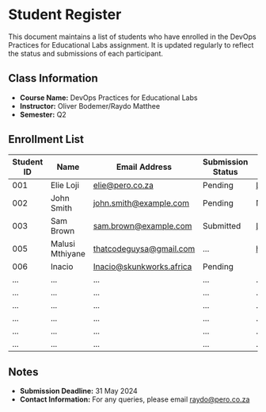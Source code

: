 # Student Register

This document maintains a list of students who have enrolled in the DevOps Practices for Educational Labs assignment. It is updated regularly to reflect the status and submissions of each participant.

## Class Information
- **Course Name:** DevOps Practices for Educational Labs
- **Instructor:** Oliver Bodemer/Raydo Matthee
- **Semester:** Q2

## Enrollment List

| Student ID | Name                | Email Address             | Submission Status | Project Link                                   |
|------------|---------------------|---------------------------|-------------------|------------------------------------------------|
| 001        | Elie Loji            | elie@pero.co.za      | Pending       | [Link to GitHub repo](https://github.com/Elliott29)      |
| 002        | John Smith          | john.smith@example.com    | Pending           | N/A                                            |
| 003        | Sam Brown           | sam.brown@example.com     | Submitted         | [Link to GitHub repo](https://github.com)      |
| 005        | Malusi Mthiyane     | thatcodeguysa@gmail.com   | ...               | https://github.com/ThatCodeGuySA               |
| 006      | Inacio                 | Inacio@skunkworks.africa                | Pending            |                                           |
| ...        | ...                 | ...                       | ...               | ...                                            |
| ...        | ...                 | ...                       | ...               | ...                                            |
| ...        | ...                 | ...                       | ...               | ...                                            |
| ...        | ...                 | ...                       | ...               | ...                                            |
| ...        | ...                 | ...                       | ...               | ...                                            |
| ...        | ...                 | ...                       | ...               | ...                                            |

## Notes
- **Submission Deadline:** 31 May 2024
- **Contact Information:** For any queries, please email raydo@pero.co.za

